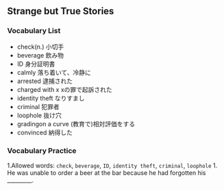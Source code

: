 ## Strange but True Stories

### Vocabulary List
- check(n.)
    小切手
- beverage
    飲み物
- ID
    身分証明書
- calmly
    落ち着いて、冷静に
- arrested
    逮捕された
- charged with x
    xの罪で起訴された
- identity theft
    なりすまし
- criminal
    犯罪者
- loophole
    抜け穴
- gradingon a curve
    (教育で)相対評価をする
- convinced
    納得した

### Vocabulary Practice
1.Allowed words: `check`, `beverage`, `ID`, `identity theft`, `criminal`, `loophole`
    1. He was unable to order a beer at the bar because he had forgotten his _________.